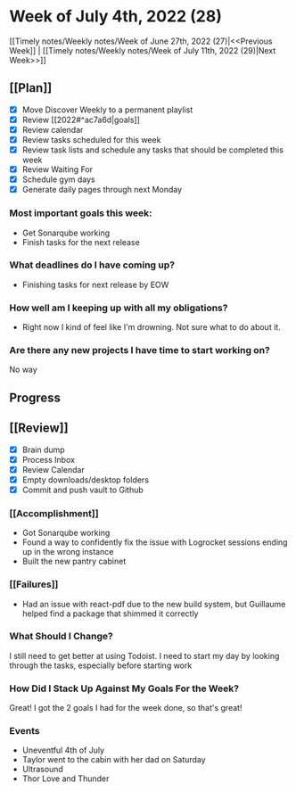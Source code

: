 # Week of July 4th, 2022 (28)

[[Timely notes/Weekly notes/Week of June 27th, 2022 (27)|<<Previous Week]] | [[Timely notes/Weekly notes/Week of July 11th, 2022 (29)|Next Week>>]]

## [[Plan]]

- [x] Move Discover Weekly to a permanent playlist
- [x] Review [[2022#^ac7a6d|goals]]
- [x] Review calendar
- [x] Review tasks scheduled for this week
- [x] Review task lists and schedule any tasks that should be completed this week
- [x] Review Waiting For
- [x] Schedule gym days
- [x] Generate daily pages through next Monday

### Most important goals this week:

- Get Sonarqube working
- Finish tasks for the next release

### What deadlines do I have coming up?

- Finishing tasks for next release by EOW

### How well am I keeping up with all my obligations?

- Right now I kind of feel like I'm drowning. Not sure what to do about it.

### Are there any new projects I have time to start working on?

No way

## Progress

## [[Review]]

- [x] Brain dump
- [x] Process Inbox
- [x] Review Calendar
- [x] Empty downloads/desktop folders
- [x] Commit and push vault to Github

### [[Accomplishment]]

- Got Sonarqube working
- Found a way to confidently fix the issue with Logrocket sessions ending up in the wrong instance
- Built the new pantry cabinet

### [[Failures]]

- Had an issue with react-pdf due to the new build system, but Guillaume helped find a package that shimmed it correctly

### What Should I Change?

I still need to get better at using Todoist. I need to start my day by looking through the tasks, especially before starting work

### How Did I Stack Up Against My Goals For the Week?

Great! I got the 2 goals I had for the week done, so that's great!

### Events

- Uneventful 4th of July
- Taylor went to the cabin with her dad on Saturday
- Ultrasound
- Thor Love and Thunder
